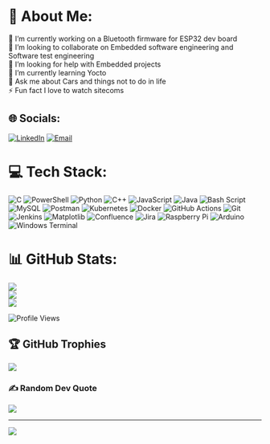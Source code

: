 # 💫 About Me:
🔭 I’m currently working on  a Bluetooth firmware for ESP32 dev board<br>👯 I’m looking to collaborate on Embedded software engineering and Software test engineering<br>🤝 I’m looking for help with Embedded projects<br>🌱 I’m currently learning Yocto <br>💬 Ask me about Cars and things not to do in life<br>⚡ Fun fact  I love to watch sitecoms


## 🌐 Socials:
[![LinkedIn](https://img.shields.io/badge/LinkedIn-%230077B5.svg?logo=linkedin&logoColor=white)](https://www.linkedin.com/in/gokul-kollayil-sajeevan-97b53818b/)
[![Email](https://img.shields.io/badge/Email-D14836?logo=gmail&logoColor=white)](mailto:gokulks1362@gmail.com)


# 💻 Tech Stack:
![C](https://img.shields.io/badge/c-%2300599C.svg?style=flat-square&logo=c&logoColor=white) ![PowerShell](https://img.shields.io/badge/PowerShell-%235391FE.svg?style=flat-square&logo=powershell&logoColor=white) ![Python](https://img.shields.io/badge/python-3670A0?style=flat-square&logo=python&logoColor=ffdd54) ![C++](https://img.shields.io/badge/c++-%2300599C.svg?style=flat-square&logo=c%2B%2B&logoColor=white) ![JavaScript](https://img.shields.io/badge/javascript-%23323330.svg?style=flat-square&logo=javascript&logoColor=%23F7DF1E) ![Java](https://img.shields.io/badge/java-%23ED8B00.svg?style=flat-square&logo=openjdk&logoColor=white) ![Bash Script](https://img.shields.io/badge/bash_script-%23121011.svg?style=flat-square&logo=gnu-bash&logoColor=white) ![MySQL](https://img.shields.io/badge/mysql-4479A1.svg?style=flat-square&logo=mysql&logoColor=white) ![Postman](https://img.shields.io/badge/Postman-FF6C37?style=flat-square&logo=postman&logoColor=white) ![Kubernetes](https://img.shields.io/badge/kubernetes-%23326ce5.svg?style=flat-square&logo=kubernetes&logoColor=white) ![Docker](https://img.shields.io/badge/docker-%230db7ed.svg?style=flat-square&logo=docker&logoColor=white) ![GitHub Actions](https://img.shields.io/badge/github%20actions-%232671E5.svg?style=flat-square&logo=githubactions&logoColor=white) ![Git](https://img.shields.io/badge/git-%23F05033.svg?style=flat-square&logo=git&logoColor=white) ![Jenkins](https://img.shields.io/badge/jenkins-%232C5263.svg?style=flat-square&logo=jenkins&logoColor=white) ![Matplotlib](https://img.shields.io/badge/Matplotlib-%23ffffff.svg?style=flat-square&logo=Matplotlib&logoColor=black) ![Confluence](https://img.shields.io/badge/confluence-%23172BF4.svg?style=flat-square&logo=confluence&logoColor=white) ![Jira](https://img.shields.io/badge/jira-%230A0FFF.svg?style=flat-square&logo=jira&logoColor=white) ![Raspberry Pi](https://img.shields.io/badge/-Raspberry_Pi-C51A4A?style=flat-square&logo=Raspberry-Pi) ![Arduino](https://img.shields.io/badge/-Arduino-00979D?style=flat-square&logo=Arduino&logoColor=white) ![Windows Terminal](https://img.shields.io/badge/Windows%20Terminal-%234D4D4D.svg?style=flat-square&logo=windows-terminal&logoColor=white)
# 📊 GitHub Stats:
![](https://github-readme-stats.vercel.app/api?username=gokul1362&theme=blue_navy&hide_border=true&include_all_commits=false&count_private=true)<br/>
![](https://nirzak-streak-stats.vercel.app/?user=gokul1362&theme=blue_navy&hide_border=true)<br/>
![](https://github-readme-stats.vercel.app/api/top-langs/?username=gokul1362&theme=blue_navy&hide_border=true&include_all_commits=false&count_private=true&layout=compact)

<p align="left">
  <img src="https://komarev.com/ghpvc/?username=gokul1362&label=Profile%20views&color=0e75b6&style=flat" alt="Profile Views" />
</p>

## 🏆 GitHub Trophies
![](https://github-profile-trophy.vercel.app/?username=gokul1362&theme=radical&no-frame=false&no-bg=true&margin-w=4)

### ✍️ Random Dev Quote
![](https://quotes-github-readme.vercel.app/api?type=horizontal&theme=radical)

---
[![](https://visitcount.itsvg.in/api?id=gokul1362&icon=0&color=0)](https://visitcount.itsvg.in)

<!-- Proudly created with GPRM ( https://gprm.itsvg.in ) -->
